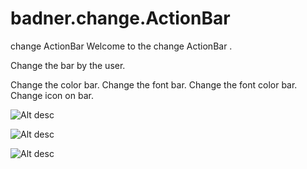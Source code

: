 badner.change.ActionBar
=======================
change ActionBar
Welcome to the change ActionBar .

Change the bar by the user.

Change the color bar.
Change the font bar.
Change the font color bar.
Change icon on bar.


![Alt desc](http://i61.tinypic.com/orknyo.jpg)

![Alt desc](http://i57.tinypic.com/2mpft01.jpg)

![Alt desc](http://i59.tinypic.com/345eurr.jpg)
